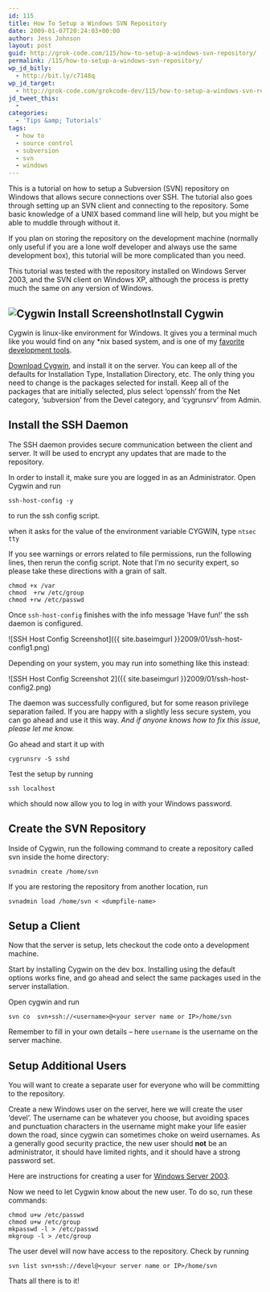 ```yaml
---
id: 115
title: How To Setup a Windows SVN Repository
date: 2009-01-07T20:24:03+00:00
author: Jess Johnson
layout: post
guid: http://grok-code.com/115/how-to-setup-a-windows-svn-repository/
permalink: /115/how-to-setup-a-windows-svn-repository/
wp_jd_bitly:
  - http://bit.ly/c7148q
wp_jd_target:
  - http://grok-code.com/grokcode-dev/115/how-to-setup-a-windows-svn-repository/
jd_tweet_this:
  - 
categories:
  - 'Tips &amp; Tutorials'
tags:
  - how to
  - source control
  - subversion
  - svn
  - windows
---
```

This is a tutorial on how to setup a Subversion (SVN) repository on Windows that allows secure connections over SSH. The tutorial also goes through setting up an SVN client and connecting to the repository. Some basic knowledge of a UNIX based command line will help, but you might be able to muddle through without it.<!--more-->

If you plan on storing the repository on the development machine (normally only useful if you are a lone wolf developer and always use the same development box), this tutorial will be more complicated than you need.

This tutorial was tested with the repository installed on Windows Server 2003, and the SVN client on Windows XP, although the process is pretty much the same on any version of Windows.

## <img class="alignleft" src="{{ site.baseimgurl }}2009/01/cywin-install.png" alt="Cygwin Install Screenshot" />Install Cygwin

Cygwin is linux-like environment for Windows. It gives you a terminal much like you would find on any *nix based system, and is one of my [favorite development tools](http://grokcode.com/6/top-7-development-tools/ "My Favorite Development Tools").

[Download Cygwin](http://www.cygwin.com/), and install it on the server. You can keep all of the defaults for Installation Type, Installation Directory, etc. The only thing you need to change is the packages selected for install. Keep all of the packages that are initially selected, plus select &#8216;openssh&#8217; from the Net category, &#8216;subversion&#8217; from the Devel category, and &#8216;cygrunsrv&#8217; from Admin.

## Install the SSH Daemon

The SSH daemon provides secure communication between the client and server. It will be used to encrypt any updates that are made to the repository.

In order to install it, make sure you are logged in as an Administrator. Open Cygwin and run

<pre><code class="language-bash">ssh-host-config -y</code></pre>

to run the ssh config script.

when it asks for the value of the environment variable CYGWIN, type `ntsec tty`

If you see warnings or errors related to file permissions, run the following lines, then rerun the config script. Note that I&#8217;m no security expert, so please take these directions with a grain of salt.

<pre><code class="language-bash">chmod +x /var
chmod  +rw /etc/group
chmod +rw /etc/passwd</code></pre>

Once `ssh-host-config` finishes with the info message &#8216;Have fun!&#8217; the ssh daemon is configured.

![SSH Host Config Screenshot]({{ site.baseimgurl }}2009/01/ssh-host-config1.png)

Depending on your system, you may run into something like this instead:

![SSH Host Config Screenshot 2]({{ site.baseimgurl }}2009/01/ssh-host-config2.png)

The daemon was successfully configured, but for some reason privilege separation failed. If you are happy with a slightly less secure system, you can go ahead and use it this way. _And if anyone knows how to fix this issue, please let me know._

Go ahead and start it up with

<pre><code class="language-bash">cygrunsrv -S sshd</code></pre>

Test the setup by running

<pre><code class="language-bash">ssh localhost</code></pre>

which should now allow you to log in with your Windows password.

## Create the SVN Repository

Inside of Cygwin, run the following command to create a repository called svn inside the home directory:

<pre><code class="language-bash">svnadmin create /home/svn</code></pre>

If you are restoring the repository from another location, run

<pre><code class="language-bash">svnadmin load /home/svn &lt; &lt;dumpfile-name&gt;</code></pre>

## Setup a Client

Now that the server is setup, lets checkout the code onto a development machine.

Start by installing Cygwin on the dev box. Installing using the default options works fine, and go ahead and select the same packages used in the server installation.

Open cygwin and run

<pre><code class="language-bash">svn co  svn+ssh://&lt;username&gt;@&lt;your server name or IP&gt;/home/svn</code></pre>

Remember to fill in your own details &#8211; here `username` is the username on the server machine.

## Setup Additional Users

You will want to create a separate user for everyone who will be committing to the repository.

Create a new Windows user on the server, here we will create the user &#8216;devel&#8217;. The username can be whatever you choose, but avoiding spaces and punctuation characters in the username might make your life easier down the road, since cygwin can sometimes choke on weird usernames. As a generally good security practice, the new user should **not** be an administrator, it should have limited rights, and it should have a strong password set.

Here are instructions for creating a user for [Windows Server 2003](http://www.visualwin.com/New-User/ "New user in Windows Server 2003").

Now we need to let Cygwin know about the new user. To do so, run these commands:

<pre><code class="language-bash">chmod u+w /etc/passwd
chmod u+w /etc/group
mkpasswd -l &gt; /etc/passwd
mkgroup -l &gt; /etc/group</code></pre>

The user devel will now have access to the repository. Check by running

<pre><code class="language-bash">svn list svn+ssh://devel@&lt;your server name or IP&gt;/home/svn</code></pre>

Thats all there is to it!
